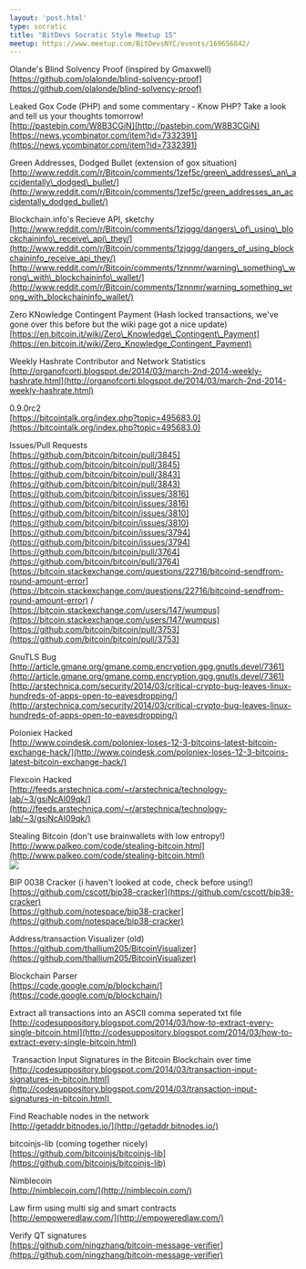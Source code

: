 ```yaml
---
layout: 'post.html'
type: socratic
title: "BitDevs Socratic Style Meetup 15"
meetup: https://www.meetup.com/BitDevsNYC/events/169656842/
---
```


Olande's Blind Solvency Proof (inspired by Gmaxwell)  
[https://github.com/olalonde/blind-solvency-proof](https://github.com/olalonde/blind-solvency-proof)

Leaked Gox Code (PHP) and some commentary - Know PHP? Take a look and tell us your thoughts tomorrow!  
[http://pastebin.com/W8B3CGiN](http://pastebin.com/W8B3CGiN)  
[https://news.ycombinator.com/item?id=7332391](https://news.ycombinator.com/item?id=7332391)

Green Addresses, Dodged Bullet (extension of gox situation)  
[http://www.reddit.com/r/Bitcoin/comments/1zef5c/green\_addresses\_an\_accidentally\_dodged\_bullet/](http://www.reddit.com/r/Bitcoin/comments/1zef5c/green_addresses_an_accidentally_dodged_bullet/)

Blockchain.info's Recieve API, sketchy  
[http://www.reddit.com/r/Bitcoin/comments/1zjqgg/dangers\_of\_using\_blockchaininfo\_receive\_api\_they/](http://www.reddit.com/r/Bitcoin/comments/1zjqgg/dangers_of_using_blockchaininfo_receive_api_they/)  
[http://www.reddit.com/r/Bitcoin/comments/1znnmr/warning\_something\_wrong\_with\_blockchaininfo\_wallet/](http://www.reddit.com/r/Bitcoin/comments/1znnmr/warning_something_wrong_with_blockchaininfo_wallet/)

Zero KNowledge Contingent Payment (Hash locked transactions, we've gone over this before but the wiki page got a nice update)  
[https://en.bitcoin.it/wiki/Zero\_Knowledge\_Contingent\_Payment](https://en.bitcoin.it/wiki/Zero_Knowledge_Contingent_Payment)

Weekly Hashrate Contributor and Network Statistics  
[http://organofcorti.blogspot.de/2014/03/march-2nd-2014-weekly-hashrate.html](http://organofcorti.blogspot.de/2014/03/march-2nd-2014-weekly-hashrate.html)

0.9.0rc2  
[https://bitcointalk.org/index.php?topic=495683.0](https://bitcointalk.org/index.php?topic=495683.0)

Issues/Pull Requests  
[https://github.com/bitcoin/bitcoin/pull/3845](https://github.com/bitcoin/bitcoin/pull/3845)  
[https://github.com/bitcoin/bitcoin/pull/3843](https://github.com/bitcoin/bitcoin/pull/3843)  
[https://github.com/bitcoin/bitcoin/issues/3816](https://github.com/bitcoin/bitcoin/issues/3816)  
[https://github.com/bitcoin/bitcoin/issues/3810](https://github.com/bitcoin/bitcoin/issues/3810)  
[https://github.com/bitcoin/bitcoin/issues/3794](https://github.com/bitcoin/bitcoin/issues/3794)  
[https://github.com/bitcoin/bitcoin/pull/3764](https://github.com/bitcoin/bitcoin/pull/3764)  
[https://bitcoin.stackexchange.com/questions/22716/bitcoind-sendfrom-round-amount-error](https://bitcoin.stackexchange.com/questions/22716/bitcoind-sendfrom-round-amount-error) / [https://bitcoin.stackexchange.com/users/147/wumpus](https://bitcoin.stackexchange.com/users/147/wumpus)  
[https://github.com/bitcoin/bitcoin/pull/3753](https://github.com/bitcoin/bitcoin/pull/3753)

GnuTLS Bug  
[http://article.gmane.org/gmane.comp.encryption.gpg.gnutls.devel/7361](http://article.gmane.org/gmane.comp.encryption.gpg.gnutls.devel/7361)  
[http://arstechnica.com/security/2014/03/critical-crypto-bug-leaves-linux-hundreds-of-apps-open-to-eavesdropping/](http://arstechnica.com/security/2014/03/critical-crypto-bug-leaves-linux-hundreds-of-apps-open-to-eavesdropping/)

Poloniex Hacked  
[http://www.coindesk.com/poloniex-loses-12-3-bitcoins-latest-bitcoin-exchange-hack/](http://www.coindesk.com/poloniex-loses-12-3-bitcoins-latest-bitcoin-exchange-hack/)

Flexcoin Hacked  
[http://feeds.arstechnica.com/~r/arstechnica/technology-lab/~3/gsiNcAI09qk/](http://feeds.arstechnica.com/~r/arstechnica/technology-lab/~3/gsiNcAI09qk/)

Stealing Bitcoin (don't use brainwallets with low entropy!)  
[http://www.palkeo.com/code/stealing-bitcoin.html](http://www.palkeo.com/code/stealing-bitcoin.html)  
![](http://i.imgur.com/XmOqvvW.jpg)

BIP 0038 Cracker (i haven't looked at code, check before using!)  
[https://github.com/cscott/bip38-cracker](https://github.com/cscott/bip38-cracker)  
[https://github.com/notespace/bip38-cracker](https://github.com/notespace/bip38-cracker)

Address/transaction Visualizer (old)  
[https://github.com/thallium205/BitcoinVisualizer](https://github.com/thallium205/BitcoinVisualizer)

Blockchain Parser  
[https://code.google.com/p/blockchain/](https://code.google.com/p/blockchain/)

Extract all transactions into an ASCII comma seperated txt file  
[http://codesuppository.blogspot.com/2014/03/how-to-extract-every-single-bitcoin.html](http://codesuppository.blogspot.com/2014/03/how-to-extract-every-single-bitcoin.html)

 Transaction Input Signatures in the Bitcoin Blockchain over time  
[http://codesuppository.blogspot.com/2014/03/transaction-input-signatures-in-bitcoin.html](http://codesuppository.blogspot.com/2014/03/transaction-input-signatures-in-bitcoin.html)   

Find Reachable nodes in the network  
[http://getaddr.bitnodes.io/](http://getaddr.bitnodes.io/)

bitcoinjs-lib (coming together nicely)  
[https://github.com/bitcoinjs/bitcoinjs-lib](https://github.com/bitcoinjs/bitcoinjs-lib)

Nimblecoin  
[http://nimblecoin.com/](http://nimblecoin.com/)

Law firm using multi sig and smart contracts  
[http://empoweredlaw.com/](http://empoweredlaw.com/)

Verify QT signatures  
[https://github.com/ningzhang/bitcoin-message-verifier](https://github.com/ningzhang/bitcoin-message-verifier)
